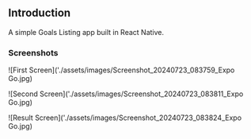 ## Introduction

A simple Goals Listing app built in React Native.

### Screenshots

![First Screen]('./assets/images/Screenshot_20240723_083759_Expo Go.jpg)

![Second Screen]('./assets/images/Screenshot_20240723_083811_Expo Go.jpg)

![Result Screen]('./assets/images/Screenshot_20240723_083824_Expo Go.jpg)

